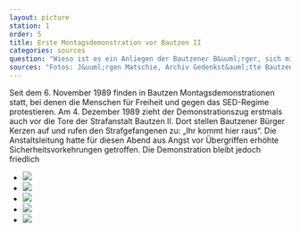 ```yaml
---
layout: picture
station: 1
order: 5
title: Erste Montagsdemonstration vor Bautzen II
categories: sources
question: "Wieso ist es ein Anliegen der Bautzener B&uuml;rger, sich mit den H&auml;ftlingen in Bautzen II zu solidarisieren?"
sources: "Fotos: J&uuml;rgen Matschie, Archiv Gedenkst&auml;tte Bautzen"
---
```

Seit dem 6. November 1989 finden in Bautzen Montagsdemonstrationen statt, bei denen die Menschen f&uuml;r Freiheit und gegen das SED-Regime protestieren. Am 4. Dezember 1989 zieht der Demonstrationszug erstmals auch vor die Tore der Strafanstalt Bautzen II. Dort stellen Bautzener B&uuml;rger Kerzen auf und rufen den Strafgefangenen zu: &#8222;Ihr kommt hier raus&ldquo;. Die Anstaltsleitung hatte f&uuml;r diesen Abend aus Angst vor &Uuml;bergriffen erh&ouml;hte Sicherheitsvorkehrungen getroffen. Die Demonstration bleibt jedoch friedlich

<ul class="carousel">
	<li><a href="{{ site.gallerypath }}/1_D_BautzenerBuerger_Montagsdemo4-12-89_JuergenMatschie.jpg" data-lightbox="image-1"><img src="{{ site.gallerypath }}/1_D_BautzenerBuerger_Montagsdemo4-12-89_JuergenMatschie.jpg"></a></li>
	<li><a href="{{ site.gallerypath }}/1_D_BautzenerBuerger_Quelle_Montagsdemo2_4-12-89_JuergenMatschie.jpg" data-lightbox="image-2"><img src="{{ site.gallerypath }}/1_D_BautzenerBuerger_Quelle_Montagsdemo2_4-12-89_JuergenMatschie.jpg"></a></li>
	<li><a href="{{ site.gallerypath }}/1_D_BautzenerBuerger_Quelle_Montagsdemo3_4-12-89_JuergenMatschie.jpg" data-lightbox="image-3"><img src="{{ site.gallerypath }}/1_D_BautzenerBuerger_Quelle_Montagsdemo3_4-12-89_JuergenMatschie.jpg"></a></li>
	<li><a href="{{ site.gallerypath }}/1_D_BautzenerBuerger_Quelle_Montagsdemon5_4-12-1989_JuergenMatschie.jpg" data-lightbox="image-4"><img src="{{ site.gallerypath }}/1_D_BautzenerBuerger_Quelle_Montagsdemon5_4-12-1989_JuergenMatschie.jpg"></a></li>
	<li><a href="{{ site.gallerypath }}/1_D_BautzenerBuerger_Quelle_Montagssdemo4_4-12-89_JuergenMatschie_2.jpg" data-lightbox="image-5"><img src="{{ site.gallerypath }}/1_D_BautzenerBuerger_Quelle_Montagssdemo4_4-12-89_JuergenMatschie_2.jpg"></a></li>
</ul>